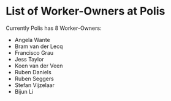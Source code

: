 # List of Worker-Owners at Polis

Currently Polis has 8 Worker-Owners:

 - Angela Wante 
 - Bram van der Lecq
 - Francisco Grau 
 - Jess Taylor
 - Koen van der Veen
 - Ruben Daniels
 - Ruben Seggers
 - Stefan Vijzelaar
 - Bijun Li 
 
